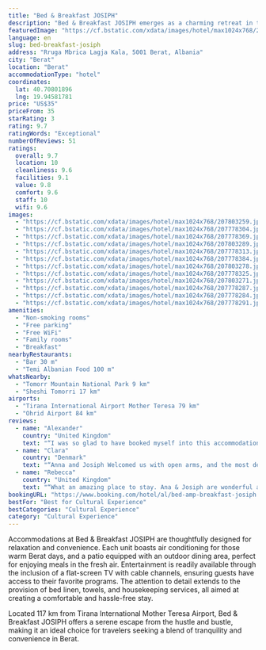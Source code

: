 ```yaml
---
title: "Bed & Breakfast JOSIPH"
description: "Bed & Breakfast JOSIPH emerges as a charming retreat in the heart of Berat, providing guests with an intimate experience complemented by modern conveniences."
featuredImage: "https://cf.bstatic.com/xdata/images/hotel/max1024x768/207803259.jpg?k=f9bc7370a2e4d33c3fb05c6348f2e23f438e9e55e69b5a87f38a171604c5f50b&o=&hp=1"
language: en
slug: bed-breakfast-josiph
address: "Rruga Mbrica Lagja Kala, 5001 Berat, Albania"
city: "Berat"
location: "Berat"
accommodationType: "hotel"
coordinates:
  lat: 40.70801896
  lng: 19.94581781
price: "US$35"
priceFrom: 35
starRating: 3
rating: 9.7
ratingWords: "Exceptional"
numberOfReviews: 51
ratings:
  overall: 9.7
  location: 10
  cleanliness: 9.6
  facilities: 9.1
  value: 9.8
  comfort: 9.6
  staff: 10
  wifi: 9.6
images:
  - "https://cf.bstatic.com/xdata/images/hotel/max1024x768/207803259.jpg?k=f9bc7370a2e4d33c3fb05c6348f2e23f438e9e55e69b5a87f38a171604c5f50b&o=&hp=1"
  - "https://cf.bstatic.com/xdata/images/hotel/max1024x768/207778304.jpg?k=1b3b7b70b244be08402bbeabee98466438021862e4a1c57298ea173e64f42380&o=&hp=1"
  - "https://cf.bstatic.com/xdata/images/hotel/max1024x768/207778369.jpg?k=fb2826524982deeb9f5960c345acca2e6f495108dbaadb70614242341b8d0cc4&o=&hp=1"
  - "https://cf.bstatic.com/xdata/images/hotel/max1024x768/207803289.jpg?k=c0688da22b76991566e167da3cd3e69c9ca7d1f347af208f178362f1309bb095&o=&hp=1"
  - "https://cf.bstatic.com/xdata/images/hotel/max1024x768/207778313.jpg?k=758b2e0f925d19846fecd8bc29ee9d34ea39d914078f0720de20c26dfc9db5bc&o=&hp=1"
  - "https://cf.bstatic.com/xdata/images/hotel/max1024x768/207778384.jpg?k=ca71a685ae5dda32e86ff79ba6f4553fc1c7e026d6e65e9290de974c7fe13c5c&o=&hp=1"
  - "https://cf.bstatic.com/xdata/images/hotel/max1024x768/207803278.jpg?k=7b09e7c59d66b7f8b1f3d3ac821f084d1b0b701912d8f6b3237481ab752f464d&o=&hp=1"
  - "https://cf.bstatic.com/xdata/images/hotel/max1024x768/207778325.jpg?k=bec29006554ee58bcb778664ae22bbe556ede6b4ed8c2072860c4f28545fc70d&o=&hp=1"
  - "https://cf.bstatic.com/xdata/images/hotel/max1024x768/207803271.jpg?k=b03db51a72291a069eea23c72ab5cc1bfce356e7388f5500a62bbd20cca5e547&o=&hp=1"
  - "https://cf.bstatic.com/xdata/images/hotel/max1024x768/207778287.jpg?k=da0704a058f6632843c9df384a2e565d67cbeb71ff38007bf2cecdbd79b89806&o=&hp=1"
  - "https://cf.bstatic.com/xdata/images/hotel/max1024x768/207778284.jpg?k=3b918761ecde983809c75bcd0c540c0984549eb93b433bf762ff63c380b4cfdb&o=&hp=1"
  - "https://cf.bstatic.com/xdata/images/hotel/max1024x768/207778291.jpg?k=7040825008c518fd9ba450307c1f55b6c7271ab687cc8101c1d2bdbcea88f59b&o=&hp=1"
amenities:
  - "Non-smoking rooms"
  - "Free parking"
  - "Free WiFi"
  - "Family rooms"
  - "Breakfast"
nearbyRestaurants:
  - "Bar 30 m"
  - "Temi Albanian Food 100 m"
whatsNearby:
  - "Tomorr Mountain National Park 9 km"
  - "Sheshi Tomorri 17 km"
airports:
  - "Tirana International Airport Mother Teresa 79 km"
  - "Ohrid Airport 84 km"
reviews:
  - name: "Alexander"
    country: "United Kingdom"
    text: "“I was so glad to have booked myself into this accommodation. Staying there was a wonderful Albanian experience. It is set right in the heart of Berat Citadel, so you could still explore and wander the quiet streets after the tourists had gone...”"
  - name: "Clara"
    country: "Denmark"
    text: "“Anna and Josiph Welcomed us with open arms, and the most delicious homemade lemonade. It was a bliss to stay with these wonderfull people. The patio had an amazing view over the town and the mountains. Anna served a very decent breakfast for at...”"
  - name: "Rebecca"
    country: "United Kingdom"
    text: "“What an amazing place to stay. Ana & Josiph are wonderful and welcoming. Breakfast is fantastic (also fine if you are vegan/vegetarian). Everything was fantastic. It's a steep walk to the castle, but staying here is worth it. There is plenty of...”"
bookingURL: "https://www.booking.com/hotel/al/bed-amp-breakfast-josiph.en-gb.html?aid=8035640"
bestFor: "Best for Cultural Experience"
bestCategories: "Cultural Experience"
category: "Cultural Experience"
---
```


Accommodations at Bed & Breakfast JOSIPH are thoughtfully designed for relaxation and convenience. Each unit boasts air conditioning for those warm Berat days, and a patio equipped with an outdoor dining area, perfect for enjoying meals in the fresh air. Entertainment is readily available through the inclusion of a flat-screen TV with cable channels, ensuring guests have access to their favorite programs. The attention to detail extends to the provision of bed linen, towels, and housekeeping services, all aimed at creating a comfortable and hassle-free stay.

Located 117 km from Tirana International Mother Teresa Airport, Bed & Breakfast JOSIPH offers a serene escape from the hustle and bustle, making it an ideal choice for travelers seeking a blend of tranquility and convenience in Berat.